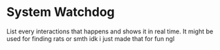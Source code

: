 # System Watchdog
List every interactions that happens and shows it in real time.
It might be used for finding rats or smth idk i just made that for fun ngl
